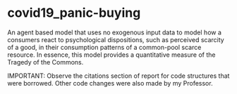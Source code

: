 # covid19_panic-buying
An agent based model that uses no exogenous input data to model how a consumers react to psychological dispositions, such as perceived scarcity of a good, in their consumption patterns of a common-pool scarce resource. In essence, this model provides a quantitative measure of the Tragedy of the Commons.

IMPORTANT: Observe the citations section of report for code structures that were borrowed. Other code changes were also made by my Professor.
